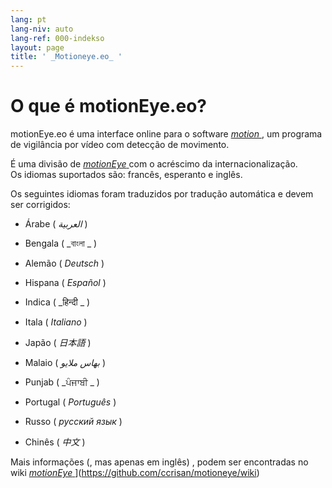 ```yaml
---
lang: pt
lang-niv: auto
lang-ref: 000-indekso
layout: page
title: ' _Motioneye.eo_ '
---
```

# O que é motionEye.eo?

motionEye.eo é uma interface online para o software [ _motion_ ](https://motion-project.github.io/), um programa de vigilância por vídeo com detecção de movimento.

É uma divisão de [ _motionEye_ ](https://github.com/ccrisan/motioneye) com o acréscimo da internacionalização.  
Os idiomas suportados são: francês, esperanto e inglês.

Os seguintes idiomas foram traduzidos por tradução automática e devem ser corrigidos:

* Árabe ( _العربية_ )


* Bengala ( _বাংলা _ )
  

  

* Alemão ( _Deutsch_ )


* Hispana ( _Español_ )


* Indica ( _हिन्दी _ )
  

  

* Itala ( _Italiano_ )


* Japão ( _日本語_ )


* Malaio ( _بهاس ملايو_ )


* Punjab ( _ਪੰਜਾਬੀ _ )
  

  

* Portugal ( _Português_ )


* Russo ( _русский язык_ )


* Chinês ( _中文_ )




Mais informações (, mas apenas em inglês) , podem ser encontradas no wiki [ _motionEye_ ](https://github.com/ccrisan/motioneye/wiki)](https://github.com/ccrisan/motioneye/wiki)

